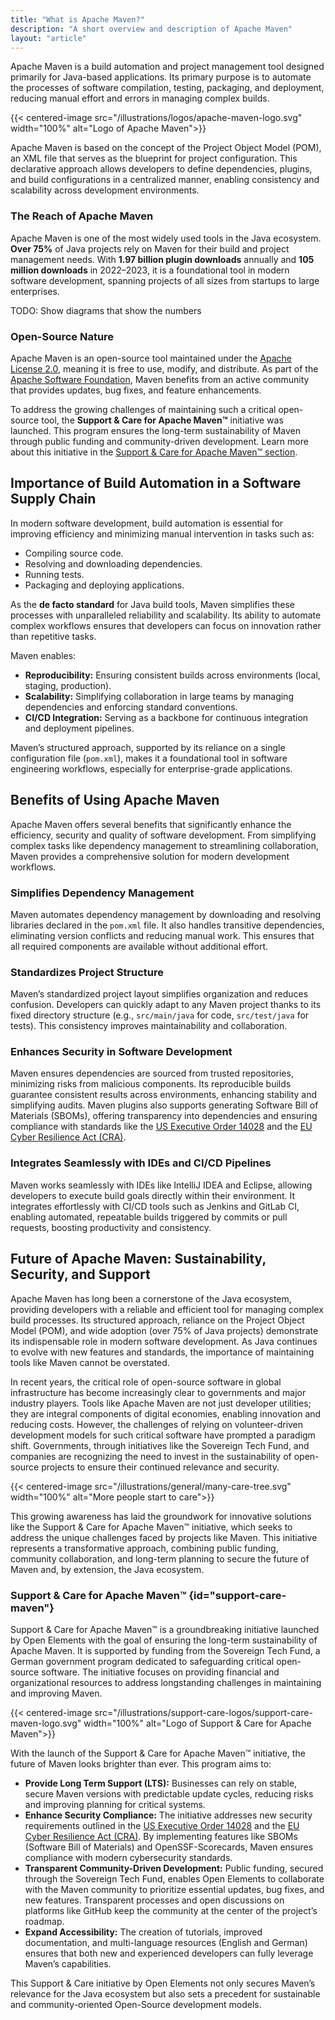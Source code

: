 ```yaml
---
title: "What is Apache Maven?"
description: "A short overview and description of Apache Maven"
layout: "article"
---
```

Apache Maven is a build automation and project management tool designed primarily for Java-based applications.
Its primary purpose is to automate the processes of software compilation, testing, packaging, and deployment, reducing manual effort and errors in managing complex builds.

{{< centered-image src="/illustrations/logos/apache-maven-logo.svg" width="100%" alt="Logo of Apache Maven">}}

Apache Maven is based on the concept of the Project Object Model (POM), an XML file that serves as the blueprint for project configuration.
This declarative approach allows developers to define dependencies, plugins, and build configurations in a centralized manner, enabling consistency and scalability across development environments.

### The Reach of Apache Maven
Apache Maven is one of the most widely used tools in the Java ecosystem.
**Over 75%** of Java projects rely on Maven for their build and project management needs.
With **1.97 billion plugin downloads** annually and **105 million downloads** in 2022–2023, it is a foundational tool in modern software development, spanning projects of all sizes from startups to large enterprises.

TODO: Show diagrams that show the numbers

### Open-Source Nature
Apache Maven is an open-source tool maintained under the [Apache License 2.0](https://www.apache.org/licenses/LICENSE-2.0), meaning it is free to use, modify, and distribute.
As part of the [Apache Software Foundation](https://www.apache.org), Maven benefits from an active community that provides updates, bug fixes, and feature enhancements.

To address the growing challenges of maintaining such a critical open-source tool, the **Support & Care for Apache Maven™** initiative was launched.
This program ensures the long-term sustainability of Maven through public funding and community-driven development.
Learn more about this initiative in the [Support & Care for Apache Maven™ section](#support-care-maven).

## Importance of Build Automation in a Software Supply Chain
In modern software development, build automation is essential for improving efficiency and minimizing manual intervention in tasks such as:

- Compiling source code.
- Resolving and downloading dependencies.
- Running tests.
- Packaging and deploying applications.

As the **de facto standard** for Java build tools, Maven simplifies these processes with unparalleled reliability and scalability.
Its ability to automate complex workflows ensures that developers can focus on innovation rather than repetitive tasks.

Maven enables:

- **Reproducibility:** Ensuring consistent builds across environments (local, staging, production).
- **Scalability:** Simplifying collaboration in large teams by managing dependencies and enforcing standard conventions.
- **CI/CD Integration:** Serving as a backbone for continuous integration and deployment pipelines.

Maven’s structured approach, supported by its reliance on a single configuration file (`pom.xml`), makes it a foundational tool in software engineering workflows, especially for enterprise-grade applications.

## Benefits of Using Apache Maven
Apache Maven offers several benefits that significantly enhance the efficiency, security and quality of software development.
From simplifying complex tasks like dependency management to streamlining collaboration, Maven provides a comprehensive solution for modern development workflows.

### Simplifies Dependency Management
Maven automates dependency management by downloading and resolving libraries declared in the `pom.xml` file.
It also handles transitive dependencies, eliminating version conflicts and reducing manual work.
This ensures that all required components are available without additional effort.

### Standardizes Project Structure
Maven’s standardized project layout simplifies organization and reduces confusion.
Developers can quickly adapt to any Maven project thanks to its fixed directory structure (e.g., `src/main/java` for code, `src/test/java` for tests).
This consistency improves maintainability and collaboration.

### Enhances Security in Software Development
Maven ensures dependencies are sourced from trusted repositories, minimizing risks from malicious components.
Its reproducible builds guarantee consistent results across environments, enhancing stability and simplifying audits.
Maven plugins also supports generating Software Bill of Materials (SBOMs), offering transparency into dependencies and ensuring compliance
with standards like the [US Executive Order 14028](https://www.whitehouse.gov/briefing-room/presidential-actions/2021/05/12/executive-order-on-improving-the-nations-cybersecurity/)
and the [EU Cyber Resilience Act (CRA)](https://digital-strategy.ec.europa.eu/en/policies/cyber-resilience-act).

### Integrates Seamlessly with IDEs and CI/CD Pipelines
Maven works seamlessly with IDEs like IntelliJ IDEA and Eclipse, allowing developers to execute build goals directly within their environment.
It integrates effortlessly with CI/CD tools such as Jenkins and GitLab CI, enabling automated, repeatable builds triggered by commits or pull requests, boosting productivity and consistency.

## Future of Apache Maven: Sustainability, Security, and Support

Apache Maven has long been a cornerstone of the Java ecosystem, providing developers with a reliable and efficient tool for managing complex build processes.
Its structured approach, reliance on the Project Object Model (POM), and wide adoption (over 75% of Java projects) demonstrate its indispensable role in modern software development.
As Java continues to evolve with new features and standards, the importance of maintaining tools like Maven cannot be overstated.

In recent years, the critical role of open-source software in global infrastructure has become increasingly clear to governments and major industry players.
Tools like Apache Maven are not just developer utilities; they are integral components of digital economies, enabling innovation and reducing costs.
However, the challenges of relying on volunteer-driven development models for such critical software have prompted a paradigm shift.
Governments, through initiatives like the Sovereign Tech Fund, and companies are recognizing the need to invest in the sustainability of open-source projects to ensure their continued relevance and security.

{{< centered-image src="/illustrations/general/many-care-tree.svg" width="100%" alt="More people start to care">}}

This growing awareness has laid the groundwork for innovative solutions like the Support & Care for Apache Maven™ initiative, which seeks to address the unique challenges faced by projects like Maven.
This initiative represents a transformative approach, combining public funding, community collaboration, and long-term planning to secure the future of Maven and, by extension, the Java ecosystem.

### Support & Care for Apache Maven™ {id="support-care-maven"}

Support & Care for Apache Maven™ is a groundbreaking initiative launched by Open Elements with the goal of ensuring the long-term sustainability of Apache Maven.
It is supported by funding from the Sovereign Tech Fund, a German government program dedicated to safeguarding critical open-source software.
The initiative focuses on providing financial and organizational resources to address longstanding challenges in maintaining and improving Maven.

{{< centered-image src="/illustrations/support-care-logos/support-care-maven-logo.svg" width="100%" alt="Logo of Support & Care for Apache Maven">}}

With the launch of the Support & Care for Apache Maven™ initiative, the future of Maven looks brighter than ever. This program aims to:

- **Provide Long Term Support (LTS):** Businesses can rely on stable, secure Maven versions with predictable update cycles, reducing risks and improving planning for critical systems.
- **Enhance Security Compliance:** The initiative addresses new security requirements outlined in the
  [US Executive Order 14028](https://www.whitehouse.gov/briefing-room/presidential-actions/2021/05/12/executive-order-on-improving-the-nations-cybersecurity/)
  and the [EU Cyber Resilience Act (CRA)](https://digital-strategy.ec.europa.eu/en/policies/cyber-resilience-act).
  By implementing features like SBOMs (Software Bill of Materials) and OpenSSF-Scorecards, Maven ensures compliance with modern cybersecurity standards.
- **Transparent Community-Driven Development:** Public funding, secured through the Sovereign Tech Fund, enables Open Elements to collaborate with the Maven community to prioritize essential updates,
  bug fixes, and new features. Transparent processes and open discussions on platforms like GitHub keep the community at the center of the project’s roadmap.
- **Expand Accessibility:** The creation of tutorials, improved documentation, and multi-language resources (English and German) ensures that both new and experienced developers can
  fully leverage Maven’s capabilities.

This Support & Care initiative by Open Elements not only secures Maven’s relevance for the Java ecosystem but also sets a precedent for sustainable and community-oriented Open-Source development models.